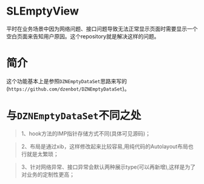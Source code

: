 # SLEmptyView
平时在业务场景中因为网络问题、接口问题导致无法正常显示页面时需要显示一个空白页面来告知用户原因。这个repository就是解决这样的问题。
# 简介
这个功能基本上是参照`DZNEmptyDataSet`思路来写的(`https://github.com/dzenbot/DZNEmptyDataSet`)。

# 与`DZNEmptyDataSet`不同之处

 >1、hook方法的IMP指针存储方式不同(具体可见源码)；

 >2、布局是通过xib，这样修改起来比较容易,用纯代码的Autolayout布局也行就是太繁琐；
 
 >3、针对网络异常、接口异常会默认两种展示type(可以再新增),这样是为了对业务的定制性更高；
